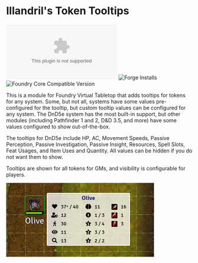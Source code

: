 # Illandril's Token Tooltips
![Latest Release Download Count](https://img.shields.io/github/downloads/illandril/FoundryVTT-token-tooltips/latest/module.zip?color=4b0000&label=Downloads)
![Forge Installs](https://img.shields.io/badge/dynamic/json?color=4b0000&label=Forge%20Installs&query=package.installs&url=http%3A%2F%2Fforge-vtt.com%2Fapi%2Fbazaar%2Fpackage%2Fillandril-token-tooltips&suffix=%25)
![Foundry Core Compatible Version](https://img.shields.io/badge/dynamic/json?color=4b0000&label=Foundry%20Version&query=$.compatibleCoreVersion&url=https%3A%2F%2Fgithub.com%2Fillandril%2FFoundryVTT-token-tooltips%2Freleases%2Flatest%2Fdownload%2Fmodule.json)

This is a module for Foundry Virtual Tabletop that adds tooltips for tokens for any system. Some, but not all, systems have some values pre-configured for the tooltip, but custom tooltip values can be configured for any system. The DnD5e system has the most built-in support, but other modules (including Pathfinder 1 and 2, D&D 3.5, and more) have some values configured to show out-of-the-box.

The tooltips for DnD5e include HP, AC, Movement Speeds, Passive Perception, Passive Investigation, Passive Insight, Resources, Spell Slots, Feat Usages, and Item Uses and Quantity. All values can be hidden if you do not want them to show.

Tooltips are shown for all tokens for GMs, and visibility is configurable for players.

![Screenshot showing tooltips for Olive](/screenshots/example-b.png?raw=true)
